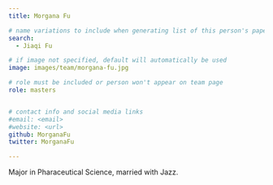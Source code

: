 ```yaml
---
title: Morgana Fu

# name variations to include when generating list of this person's papers
search:
  - Jiaqi Fu

# if image not specified, default will automatically be used
image: images/team/morgana-fu.jpg

# role must be included or person won't appear on team page
role: masters


# contact info and social media links
#email: <email>
#website: <url>
github: MorganaFu
twitter: MorganaFu

---
```


Major in Pharaceutical Science, married with Jazz.
